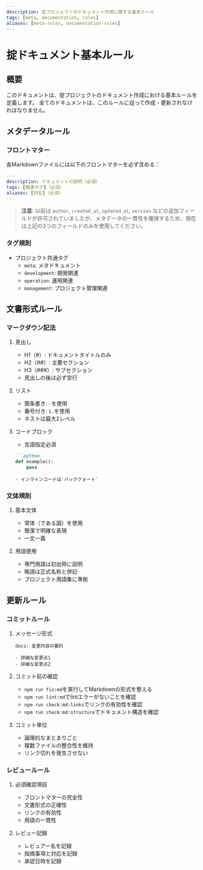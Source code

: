 ```yaml
---
description: 掟プロジェクトのドキュメント作成に関する基本ルール
tags: [meta, documentation, rules]
aliases: [meta-rules, documentation-rules]
---
```


# 掟ドキュメント基本ルール

## 概要

このドキュメントは、掟プロジェクトのドキュメント作成における基本ルールを定義します。
全てのドキュメントは、このルールに従って作成・更新されなければなりません。

## メタデータルール

### フロントマター

各Markdownファイルには以下のフロントマターを必ず含める：

```yaml
---
description: ドキュメントの説明（必須）
tags: [関連タグ]（必須）
aliases: [別名]（必須）
---
```

> **注意**: 以前は `author`, `created_at`, `updated_at`, `version` などの追加フィールドが許可されていましたが、メタデータの一貫性を確保するため、現在は上記の3つのフィールドのみを使用してください。

### タグ規則

- プロジェクト共通タグ
  - `meta`: メタドキュメント
  - `development`: 開発関連
  - `operation`: 運用関連
  - `management`: プロジェクト管理関連

## 文書形式ルール

### マークダウン記法

1. 見出し
   - H1（#）: ドキュメントタイトルのみ
   - H2（##）: 主要セクション
   - H3（###）: サブセクション
   - 見出しの後は必ず空行

2. リスト
   - 箇条書き: `-`を使用
   - 番号付き: `1.`を使用
   - ネストは最大2レベル

3. コードブロック
   - 言語指定必須

   ```markdown
   ```python
   def example():
       pass
   ```

   ```
   - インラインコードは`バッククォート`

### 文体規則

1. 基本文体
   - 常体（である調）を使用
   - 簡潔で明確な表現
   - 一文一義

2. 用語使用
   - 専門用語は初出時に説明
   - 略語は正式名称と併記
   - プロジェクト用語集に準拠

## 更新ルール

### コミットルール

1. メッセージ形式

   ```
   docs: 変更内容の要約
   
   - 詳細な変更点1
   - 詳細な変更点2
   ```

2. コミット前の確認
   - `npm run fix:md`を実行してMarkdownの形式を整える
   - `npm run lint:md`でlintエラーがないことを確認
   - `npm run check:md:links`でリンクの有効性を確認
   - `npm run check:md:structure`でドキュメント構造を確認

3. コミット単位
   - 論理的なまとまりごと
   - 複数ファイルの整合性を維持
   - リンク切れを発生させない

### レビュールール

1. 必須確認項目
   - フロントマターの完全性
   - 文書形式の正確性
   - リンクの有効性
   - 用語の一貫性

2. レビュー記録
   - レビュアー名を記録
   - 指摘事項と対応を記録
   - 承認日時を記録
